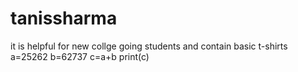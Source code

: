 # tanissharma
it is helpful for new collge going students and contain basic t-shirts
a=25262
b=62737
c=a+b
print(c)

